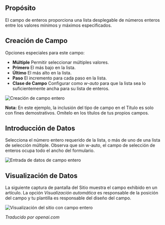 <!-- Filename: J3.x:Adding_custom_fields/Integer_Field / Display title: Campo Entero -->


## Propósito

El campo de enteros proporciona una lista desplegable de números enteros entre los valores mínimos y máximos especificados.

## Creación de Campo

Opciones especiales para este campo:

- **Múltiple** Permitir seleccionar múltiples valores.
- **Primero** El más bajo en la lista.
- **Último** El más alto en la lista.
- **Paso** El incremento para cada paso en la lista.
- **Clase de Campo** Configurar como *w-auto* para que la lista sea lo suficientemente ancha para su lista de enteros.

![Creación de campo entero](../../../en/images/fields/fields-integer-edit.png)

**Nota:** En este ejemplo, la inclusión del tipo de campo en el Título es solo con fines demostrativos. Omítelo en los títulos de tus propios campos.


## Introducción de Datos

Selecciona el número entero requerido de la lista, o más de uno de una lista de selección múltiple. Observa que sin w-auto, el campo de selección de enteros ocupa todo el ancho del formulario.

![Entrada de datos de campo entero](../../../en/images/fields/fields-integer-data-entry.png)


## Visualización de Datos

La siguiente captura de pantalla del Sitio muestra el campo exhibido en un artículo. La opción *Visualización automática* es responsable de la posición del campo y tu plantilla es responsable del diseño del campo.

![Visualización del sitio con campo entero](../../../en/images/fields/fields-integer-site.png)

*Traducido por openai.com*

